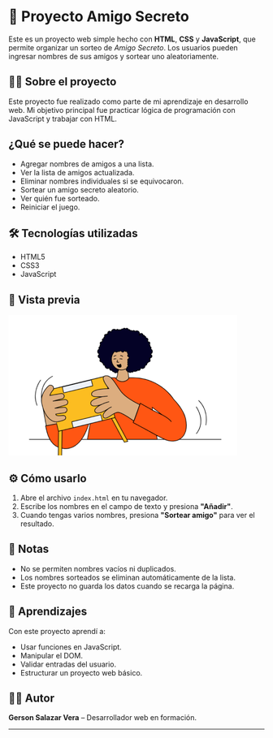 # 🎁 Proyecto Amigo Secreto

Este es un proyecto web simple hecho con **HTML**, **CSS** y **JavaScript**, que permite organizar un sorteo de *Amigo Secreto*. 
Los usuarios pueden ingresar nombres de sus amigos y sortear uno aleatoriamente.

## 👨‍💻 Sobre el proyecto

Este proyecto fue realizado como parte de mi aprendizaje en desarrollo web. 
Mi objetivo principal fue practicar lógica de programación con JavaScript y trabajar con HTML.

## ¿Qué se puede hacer?

- Agregar nombres de amigos a una lista.
- Ver la lista de amigos actualizada.
- Eliminar nombres individuales si se equivocaron.
- Sortear un amigo secreto aleatorio.
- Ver quién fue sorteado.
- Reiniciar el juego.

## 🛠️ Tecnologías utilizadas

- HTML5
- CSS3
- JavaScript

## 📸 Vista previa

![Vista previa del proyecto](assets/amigo-secreto.png)


## ⚙️ Cómo usarlo

1. Abre el archivo `index.html` en tu navegador.
2. Escribe los nombres en el campo de texto y presiona **"Añadir"**.
3. Cuando tengas varios nombres, presiona **"Sortear amigo"** para ver el resultado.

## 📌 Notas

- No se permiten nombres vacíos ni duplicados.
- Los nombres sorteados se eliminan automáticamente de la lista.
- Este proyecto no guarda los datos cuando se recarga la página.

## 📖 Aprendizajes

Con este proyecto aprendí a:
- Usar funciones en JavaScript.
- Manipular el DOM.
- Validar entradas del usuario.
- Estructurar un proyecto web básico.

## 👨‍🎓 Autor

**Gerson Salazar Vera** – Desarrollador web en formación.

---




